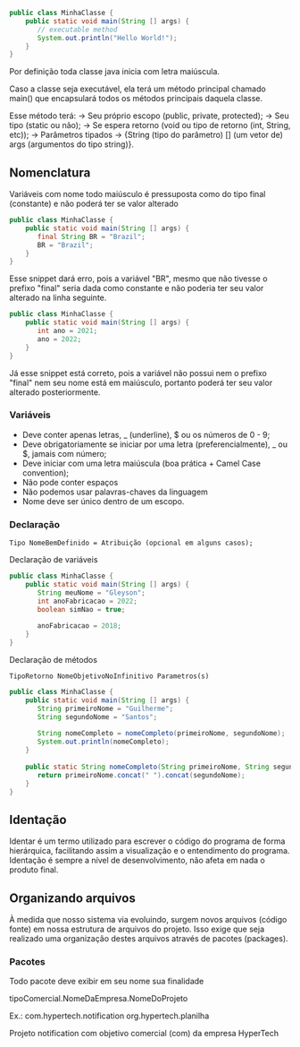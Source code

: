 ``` java
public class MinhaClasse {  
    public static void main(String [] args) {  
       // executable method  
       System.out.println("Hello World!");  
    }  
}
```

Por definição toda classe java inicia com letra maiúscula.

Caso a classe seja executável, ela terá um método principal chamado main() que encapsulará todos os métodos principais daquela classe.

Esse método terá: 
	→ Seu próprio escopo (public, private, protected);
	→ Seu tipo (static ou não);
	→ Se espera retorno (void ou tipo de retorno (int, String, etc));
	→ Parâmetros tipados 
		→	{String (tipo do parâmetro) [] (um vetor de) args (argumentos do tipo string)}.

## Nomenclatura

Variáveis com nome todo maiúsculo é pressuposta como do tipo final (constante) e não poderá ter se valor alterado 

``` java
public class MinhaClasse {  
    public static void main(String [] args) {  
       final String BR = "Brazil";  
       BR = "Brazil";  
    }  
}
```

Esse snippet dará erro, pois a variável "BR", mesmo que não tivesse o prefixo "final" seria dada como constante e não poderia ter seu valor alterado na linha seguinte.

``` java
public class MinhaClasse {  
    public static void main(String [] args) {  
       int ano = 2021;  
       ano = 2022;  
    }  
}
```

Já esse snippet está correto, pois a variável não possui nem o prefixo "final" nem seu nome está em maiúsculo, portanto poderá ter seu valor alterado posteriormente.

### Variáveis 

- Deve conter apenas letras, _ (underline), $ ou os números de 0 - 9;
- Deve obrigatoriamente se iniciar por uma letra (preferencialmente), _ ou $, jamais com número;
- Deve iniciar com uma letra maiúscula (boa prática + Camel Case convention);
- Não pode conter espaços
- Não podemos usar palavras-chaves da linguagem
- Nome deve ser único dentro de um escopo.

### Declaração 

```
Tipo NomeBemDefinido = Atribuição (opcional em alguns casos);
```

Declaração de variáveis

``` java 
public class MinhaClasse {  
    public static void main(String [] args) {  
       String meuNome = "Gleyson";  
       int anoFabricacao = 2022;  
       boolean simNao = true;  
         
       anoFabricacao = 2018;  
    }  
}
```

Declaração de métodos

```
TipoRetorno NomeObjetivoNoInfinitivo Parametros(s)
```


``` java
public class MinhaClasse {  
    public static void main(String [] args) {  
       String primeiroNome = "Guilherme";  
       String segundoNome = "Santos";  
  
       String nomeCompleto = nomeCompleto(primeiroNome, segundoNome);  
       System.out.println(nomeCompleto);  
    }  
  
    public static String nomeCompleto(String primeiroNome, String segundoNome) {  
       return primeiroNome.concat(" ").concat(segundoNome);  
    }  
}
```

## Identação

Identar é um termo utilizado para escrever o código do programa de forma hierárquica, facilitando assim a visualização e o entendimento do programa. Identação é sempre a nível de desenvolvimento, não afeta em nada o produto final.

## Organizando arquivos

À medida que nosso sistema via evoluindo, surgem novos arquivos (código fonte) em nossa estrutura de arquivos do projeto. Isso exige que seja realizado uma organização destes arquivos através de pacotes (packages).

### Pacotes

Todo pacote deve exibir em seu nome sua finalidade 

tipoComercial.NomeDaEmpresa.NomeDoProjeto

Ex.: 
	com.hypertech.notification
	org.hypertech.planilha

Projeto notification com objetivo comercial (com) da empresa HyperTech
